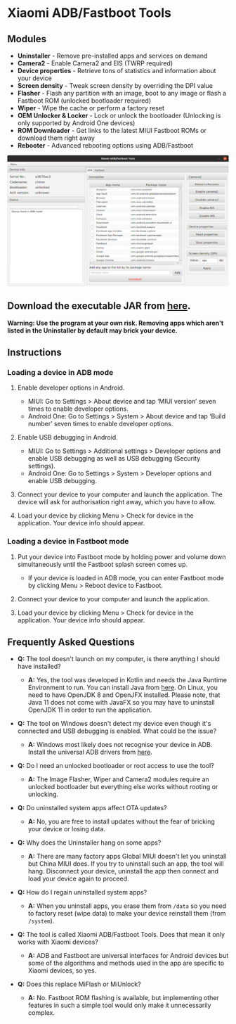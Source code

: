 # Xiaomi ADB/Fastboot Tools

## Modules

* **Uninstaller** - Remove pre-installed apps and services on demand
* **Camera2** - Enable Camera2 and EIS (TWRP required)
* **Device properties** - Retrieve tons of statistics and information about your device
* **Screen density** - Tweak screen density by overriding the DPI value
* **Flasher** - Flash any partition with an image, boot to any image or flash a Fastboot ROM (unlocked bootloader required)
* **Wiper** - Wipe the cache or perform a factory reset
* **OEM Unlocker & Locker** - Lock or unlock the bootloader (Unlocking is only supported by Android One devices)
* **ROM Downloader** - Get links to the latest MIUI Fastboot ROMs or download them right away
* **Rebooter** - Advanced rebooting options using ADB/Fastboot

![](screenshot.png)

## Download the executable JAR from [here](https://github.com/Saki-EU/XiaomiADBFastbootTools/releases/latest).

**Warning: Use the program at your own risk. Removing apps which aren't listed in the Uninstaller by default may brick your device.**

## Instructions

### Loading a device in ADB mode

1. Enable developer options in Android.

    * MIUI: Go to Settings > About device and tap ‘MIUI version’ seven times to enable developer options.
    * Android One: Go to Settings > System > About device and tap ‘Build number’ seven times to enable developer options.

2. Enable USB debugging in Android.

    * MIUI: Go to Settings > Additional settings > Developer options and enable USB debugging as well as USB debugging (Security settings).
    * Android One: Go to Settings > System > Developer options and enable USB debugging.

3. Connect your device to your computer and launch the application. The device will ask for authorisation right away, which you have to allow.

4. Load your device by clicking Menu > Check for device in the application. Your device info should appear.

### Loading a device in Fastboot mode

1. Put your device into Fastboot mode by holding power and volume down simultaneously until the Fastboot splash screen comes up.

    * If your device is loaded in ADB mode, you can enter Fastboot mode by clicking Menu > Reboot device to Fastboot.

2. Connect your device to your computer and launch the application.

3. Load your device by clicking Menu > Check for device in the application. Your device info should appear.

## Frequently Asked Questions

* **Q:** The tool doesn't launch on my computer, is there anything I should have installed?

    * **A:** Yes, the tool was developed in Kotlin and needs the Java Runtime Environment to run. You can install Java from [here](https://java.com/en/download/). On Linux, you need to have OpenJDK 8 and OpenJFX installed. Please note, that Java 11 does not come with JavaFX so you may have to uninstall OpenJDK 11 in order to run the application.

* **Q:** The tool on Windows doesn't detect my device even though it's connected and USB debugging is enabled. What could be the issue?

    * **A:** Windows most likely does not recognise your device in ADB. Install the universal ADB drivers from [here](http://dl.adbdriver.com/upload/adbdriver.zip).

* **Q:** Do I need an unlocked bootloader or root access to use the tool?

    * **A:** The Image Flasher, Wiper and Camera2 modules require an unlocked bootloader but everything else works without rooting or unlocking.

* **Q:** Do uninstalled system apps affect OTA updates?

    * **A:** No, you are free to install updates without the fear of bricking your device or losing data.

* **Q:** Why does the Uninstaller hang on some apps?

    * **A:** There are many factory apps Global MIUI doesn't let you uninstall but China MIUI does. If you try to uninstall such an app, the tool will hang. Disconnect your device, uninstall the app then connect and load your device again to proceed.

* **Q:** How do I regain uninstalled system apps?

    * **A:** When you uninstall apps, you erase them from `/data` so you need to factory reset (wipe data) to make your device reinstall them (from `/system`).

* **Q:** The tool is called Xiaomi ADB/Fastboot Tools. Does that mean it only works with Xiaomi devices?

    * **A:** ADB and Fastboot are universal interfaces for Android devices but some of the algorithms and methods used in the app are specific to Xiaomi devices, so yes.

* **Q:** Does this replace MiFlash or MiUnlock?

    * **A:** No. Fastboot ROM flashing is available, but implementing other features in such a simple tool would only make it unnecessarily complex.
